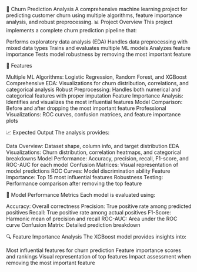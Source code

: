 🔮 Churn Prediction Analysis
A comprehensive machine learning project for predicting customer churn using multiple algorithms, feature importance analysis, and robust preprocessing.
📊 Project Overview
This project implements a complete churn prediction pipeline that:

Performs exploratory data analysis (EDA)
Handles data preprocessing with mixed data types
Trains and evaluates multiple ML models
Analyzes feature importance
Tests model robustness by removing the most important feature

🚀 Features

Multiple ML Algorithms: Logistic Regression, Random Forest, and XGBoost
Comprehensive EDA: Visualizations for churn distribution, correlations, and categorical analysis
Robust Preprocessing: Handles both numerical and categorical features with proper imputation
Feature Importance Analysis: Identifies and visualizes the most influential features
Model Comparison: Before and after dropping the most important feature
Professional Visualizations: ROC curves, confusion matrices, and feature importance plots


📈 Expected Output
The analysis provides:

Data Overview: Dataset shape, column info, and target distribution
EDA Visualizations: Churn distribution, correlation heatmaps, and categorical breakdowns
Model Performance: Accuracy, precision, recall, F1-score, and ROC-AUC for each model
Confusion Matrices: Visual representation of model predictions
ROC Curves: Model discrimination ability
Feature Importance: Top 15 most influential features
Robustness Testing: Performance comparison after removing the top feature

🎯 Model Performance Metrics
Each model is evaluated using:

Accuracy: Overall correctness
Precision: True positive rate among predicted positives
Recall: True positive rate among actual positives
F1-Score: Harmonic mean of precision and recall
ROC-AUC: Area under the ROC curve
Confusion Matrix: Detailed prediction breakdown

🔍 Feature Importance Analysis
The XGBoost model provides insights into:

Most influential features for churn prediction
Feature importance scores and rankings
Visual representation of top features
Impact assessment when removing the most important feature
